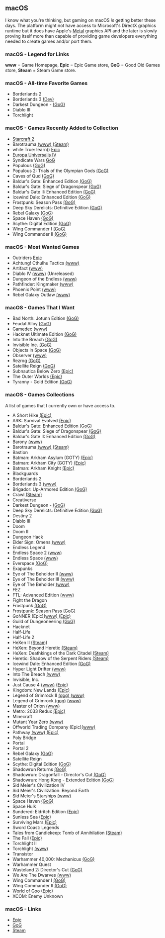 ## macOS

I know what you're thinking, but gaming on macOS *is* getting better these days. The platform might not have access to
Microsoft's DirectX graphics runtime but it does have Apple's [Metal](https://developer.apple.com/metal/) graphics API 
and the later is slowly proving itself more than capable of providing game developers everything needed to create games 
and/or port them.

### macOS - Legend for Links

**www** = Game Homepage, **Epic** = Epic Game store, **GoG** = Good Old Games store, **Steam** = Steam Game store.

### macOS - All-time Favorite Games

- Borderlands 2
- Borderlands 3 [(Dev)](https://boderlands.com)
- Darkest Dungeon - [(GoG)](https://www.gog.com/game/darkest_dungeon)
- Diablo III 
- Torchlight 

### macOS - Games Recently Added to Collection

- [Starcraft 2](https://starcraft2.com/en-us/)
- Barotrauma [(www)](https://barotraumagame.com) [(Steam)](https://store.steampowered.com/app/602960/Barotrauma/)
- while True: learn() [Epic](https://www.epicgames.com/store/en-US/p/while-true-learn)
- [Europa Universalis IV](https://www.epicgames.com/store/en-US/p/europa-universalis-iv)
- Syndicate Wars [GoG](https://www.gog.com/game/syndicate_wars)
- Populous [(GoG)](https://www.gog.com/game/populous)
- Populous 2: Trials of the Olympian Gods [(GoG)](https://www.gog.com/game/populous_2)
- Caves of Qud [(GoG)](https://www.gog.com/game/caves_of_qud)
- Baldur's Gate: Enhanced Edition [(GoG)](https://www.gog.com/game/baldurs_gate_enhanced_edition)
- Baldur's Gate: Siege of Dragonspear [(GoG)](https://www.gog.com/game/baldurs_gate_siege_of_dragonspear)
- Baldur's Gate II: Enhanced Edition [(GoG)](https://www.gog.com/game/baldurs_gate_2_enhanced_edition)	
- Icewind Dale: Enhanced Edition [(GoG)](https://www.gog.com/game/icewind_dale_enhanced_edition)
- Frostpunk: Season Pass [(GoG)](https://www.gog.com/game/frostpunk_season_pass)
- Deep Sky Derelicts: Definitive Edition [(GoG)](https://www.gog.com/game/deep_sky_derelicts_definitive_edition)
- Rebel Galaxy [(GoG)](https://www.gog.com/game/rebel_galaxy)
- Space Haven [(GoG)](https://www.gog.com/game/space_haven)
- Scythe: Digital Edition [(GoG)](https://www.gog.com/game/scythe_digital_edition)
- Wing Commander I [(GoG)](https://www.gog.com/game/wing_commander_1_2)
- Wing Commander II [(GoG)](https://www.gog.com/game/wing_commander_1_2)

### macOS - Most Wanted Games

- Outriders [Epic](https://www.epicgames.com/store/en-US/p/outriders)
- Achtung! Cthulhu Tactics [(www)](https://store.steampowered.com/app/874460/Achtung_Cthulhu_Tactics/)
- Artifact [(www)](https://store.steampowered.com/app/583950/Artifact/)
- Diablo IV [(www)](https://diablo.blizzard.com/en-us/) (Unreleased)
- Dungeon of the Endless [(www)](https://store.steampowered.com/app/249050/Dungeon_of_the_Endless/)
- Pathfinder: Kingmaker [(www)](https://owlcatgames.com)
- Phoenix Point [(www)](https://phoenixpoint.info/)
- Rebel Galaxy Outlaw [(www)](https://rebel-galaxy.com/)

### macOS - Games That I Want

- Bad North: Jotunn Edition [(GoG)](https://www.gog.com/game/bad_north)
- Feudal Alloy [(GoG)](https://www.gog.com/game/feudal_alloy)
- Gamedec [(www)](https://www.gamedec.com/)
- Hacknet Ultimate Edition [(GoG)](https://www.gog.com/game/hacknet_ultimate_edition)
- Into the Breach [(GoG)](https://www.gog.com/game/into_the_breach)
- Invisible Inc. [(GoG)](https://www.gog.com/game/invisible_inc)
- Objects in Space [(GoG)](https://www.gog.com/game/objects_in_space)
- Observer [(www)](https://www.blooberteam.com/observer_)
- Rezrog [(GoG)](https://www.gog.com/game/rezrog)
- Satellite Reign [(GoG)](https://www.gog.com/game/satellite_reign)
- Subnautica Below Zero [(Epic)](https://www.epicgames.com/store/en-US/p/subnautica-below-zero)
- The Outer Worlds [(Epic)](https://www.epicgames.com/store/en-US/product/the-outer-worlds/home)
- Tyranny - Gold Edition [(GoG)](https://www.gog.com/game/tyranny_gold_edition)

### macOS - Games Collections

A list of games that I currently own or have access to.

- A Short Hike [(Epic)](https://www.epicgames.com/store/en-US/product/a-short-hike/home)
- ARK: Survival Evolved [(Epic)](https://www.epicgames.com/store/en-US/product/ark/home)
- Baldur's Gate: Enhanced Edition [(GoG)](https://www.gog.com/game/baldurs_gate_enhanced_edition)
- Baldur's Gate: Siege of Dragonspear [(GoG)](https://www.gog.com/game/baldurs_gate_siege_of_dragonspear)
- Baldur's Gate II: Enhanced Edition [(GoG)](https://www.gog.com/game/baldurs_gate_2_enhanced_edition)	
- Barony [(www)](http://www.baronygame.com/)
- Barotrauma [(www)](https://barotraumagame.com) [(Steam)](https://store.steampowered.com/app/602960/Barotrauma/)
- Bastion
- Batman: Arkham Asylum (GOTY) [(Epic)](https://www.epicgames.com/store/en-US/product/batman-arkham-asylum/home)
- Batman: Arkham City (GOTY) [(Epic)](https://www.epicgames.com/store/en-US/product/batman-arkham-city/home)
- Batman: Arkham Knight [(Epic)](https://www.epicgames.com/store/en-US/product/batman-arkham-knight/home)
- Blackguards
- Borderlands 2
- Borderlands 3 [(www)](https://boderlands.com)
- Brigador: Up-Armored Edition [(GoG)](https://www.gog.com/game/brigador)
- Crawl [(Steam)](https://store.steampowered.com/app/293780/Crawl/)
- Creativerse
- Darkest Dungeon - [(GoG)](https://www.gog.com/game/darkest_dungeon)
- Deep Sky Derelicts: Definitive Edition [(GoG)](https://www.gog.com/game/deep_sky_derelicts_definitive_edition)
- Destiny 2
- Diablo III
- Doom
- Doom II
- Dungeon Hack
- Elder Sign: Omens [(www)](https://www.fantasyflightgames.com/en/products/elder-sign-omens/)
- Endless Legend
- Endless Space 2 [(www)](https://www.endless-space.com)
- Endless Space [(www)](https://www.endless-space.com)
- Everspace [(GoG)](https://www.gog.com/game/everspace)
- Exapunks
- Eye of The Beholder II [(www)](https://en.wikipedia.org/wiki/Eye_of_the_Beholder_II:_The_Legend_of_Darkmoon)
- Eye of The Beholder III [(www)](https://en.wikipedia.org/wiki/Eye_of_the_Beholder_III:_Assault_on_Myth_Drannor)
- Eye of The Beholder [(www)](https://en.wikipedia.org/wiki/Eye_of_the_Beholder_(video_game))
- FEZ
- FTL: Advanced Edition [(www)](https://subsetgames.com/ftl.html)
- Fight the Dragon
- Frostpunk [(GoG)](https://www.gog.com/game/frostpunk)
- Frostpunk: Season Pass [(GoG)](https://www.gog.com/game/frostpunk_season_pass)
- GoNNER (Epic)[(www)](https://www.gonnergame.com/) [(Epic)](https://www.epicgames.com/store/en-US/product/gonner/home)
- Guild of Dungeoneering [(GoG)](http://www.guildofdungeoneering.com/)
- Hacknet
- Half-Life
- Half-Life 2
- HeXen II [(Steam)](https://store.steampowered.com/app/9060/HeXen_II/)
- HeXen: Beyond Heretic [(Steam)](https://store.steampowered.com/app/2360/HeXen_Beyond_Heretic/)
- HeXen: Deathkings of the Dark Citadel [(Steam)](https://store.steampowered.com/app/2370/HeXen_Deathkings_of_the_Dark_Citadel/)
- Heretic: Shadow of the Serpent Riders [(Steam)](https://store.steampowered.com/app/2390/Heretic_Shadow_of_the_Serpent_Riders/)
- Icewind Dale: Enhanced Edition [(GoG)](https://www.gog.com/game/icewind_dale_enhanced_edition)
- Hyper Light Drifter [(www)](https://heartmachine.com/hyper-light)
- Into The Breach [(www)](https://subsetgames.com/itb.html)
- Invisible, Inc.
- Just Cause 4 [(www)](https://justcause.square-enix-games.com/en-us/) [(Epic)](https://www.epicgames.com/store/en-US/product/just-cause-4/home)
- Kingdom: New Lands [(Epic)](https://www.epicgames.com/store/en-US/product/kingdom-new-lands/home)
- Legend of Grimrock II [(gog)](https://www.gog.com/game/legend_of_grimrock_2) [(www)](http://www.grimrock.net/games/)
- Legend of Grimrock [(gog)](https://www.gog.com/game/legend_of_grimrock) [(www)](http://www.grimrock.net/games/)
- Master of Orion [(www)](http://masteroforion.com/intro)
- Metro: 2033 Redux [(Epic)](https://www.epicgames.com/store/en-US/product/metro-2033-redux/home)
- Minecraft
- Mutant Year Zero [(www)](https://www.mutantyearzero.com)
- Offworld Trading Company (Epic)[(www)](https://www.offworldgame.com)
- Pathway [(www)](http://pathway-game.com/) [(Epic)](https://www.epicgames.com/store/en-US/product/pathway/home)
- Poly Bridge
- Portal
- Portal 2
- Rebel Galaxy [(GoG)](https://www.gog.com/game/rebel_galaxy)
- Satellite Reign
- Scythe: Digital Edition [(GoG)](https://www.gog.com/game/scythe_digital_edition)
- Shadowrun Returns [(GoG)](https://www.gog.com/game/shadowrun_returns)
- Shadowrun: Dragonfall - Director's Cut [(GoG)](https://www.gog.com/game/shadowrun_dragonfall_directors_cut)
- Shadowrun: Hong Kong - Extended Edition [(GoG)](https://www.gog.com/game/shadowrun_hong_kong_extended_edition)
- Sid Meier's Civilization IV
- Sid Meier's Civilization: Beyond Earth
- Sid Meier's Starships [(www)](https://www.2k.com/en-US/game/sid-meiers-starships/)
- Space Haven [(GoG)](https://www.gog.com/game/space_haven)
- Space Hulk
- Sundered: Eldritch Edition [(Epic)](https://www.epicgames.com/store/en-US/product/sundered-eldritch-edition/home)
- Sunless Sea [(Epic)](https://www.epicgames.com/store/en-US/product/sunless-sea/home)
- Surviving Mars [(Epic)](https://www.epicgames.com/store/en-US/p/surviving-mars)
- Sword Coast: Legends
- Tales from Candlekeep: Tomb of Annihilation [(Steam)](https://store.steampowered.com/app/663380/Tales_from_Candlekeep_Tomb_of_Annihilation/)
- The Fall [(Epic)](https://www.epicgames.com/store/en-US/p/the-fall)
- Torchlight II
- Torchlight [(www)](https://www.torchlight1.com/en)
- Transistor 
- Warhammer 40,000: Mechanicus [(GoG)](https://www.gog.com/game/warhammer_40000_mechanicus)
- Warhammer Quest
- Wasteland 2: Director's Cut [(GoG)](https://www.gog.com/game/wasteland_2_directors_cut_digital_classic_edition)
- We Are The Dwarves [(www)](http://wearethedwarves.com/press/#description)
- Wing Commander I [(GoG)](https://www.gog.com/game/wing_commander_1_2)
- Wing Commander II [(GoG)](https://www.gog.com/game/wing_commander_1_2)
- World of Goo [(Epic)](https://www.epicgames.com/store/en-US/product/world-of-goo/home)
- XCOM: Enemy Unknown

### macOS - Links

- [Epic](https://www.epicgames.com/store/en-US)
- [GoG](https://www.gog.com/)
- [Steam](https://store.steampowered.com/)

